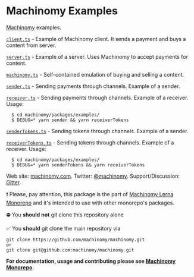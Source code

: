 # Machinomy Examples

[Machinomy](https://github.com/machinomy/machinomy/tree/master/packages/machinomy) examples.

[`client.ts`](./src/client.ts) - Example of Machinomy client. It sends a payment and buys a content from server.

[`server.ts`](./src/server.ts) - Example of a server. Uses Machinomy to accept payments for content.

[`machinomy.ts`](./src/machinomy.ts) - Self-contained emulation of buying and selling a content.

[`sender.ts`](./src/sender.ts) - Sending payments through channels. Example of a sender.

[`receiver.ts`](./src/receiver.ts) - Sending payments through channels. Example of a receiver.
Usage:
``` 
  $ cd machinomy/packages/examples/
  $ DEBUG=* yarn sender && yarn receiverTokens
```

[`senderTokens.ts`](./src/senderTokens.ts) - Sending tokens through channels. Example of a sender.

[`receiverTokens.ts`](./src/receiverTokens.ts) - Sending tokens through channels. Example of a receiver.
Usage:
``` 
  $ cd machinomy/packages/examples/
  $ DEBUG=* yarn senderTokens && yarn receiverTokens
```

Web site: [machinomy.com](http://machinomy.com).
Twitter: [@machinomy](http://twitter.com/machinomy).
Support/Discussion: [Gitter](https://gitter.im/machinomy/machinomy).

:exclamation:
Please, pay attention, this package is the part of [Machinomy Lerna Monorepo](https://github.com/machinomy/machinomy) and it's intended to use with other monorepo's packages. 

:no_entry: You **should not** git clone this repository alone

:white_check_mark: You **should** git clone the main repository via
```
git clone https://github.com/machinomy/machinomy.git
or 
git clone git@github.com:machinomy/machinomy.git
```

**For documentation, usage and contributing please see [Machinomy Monorepo](https://github.com/machinomy/machinomy).**
